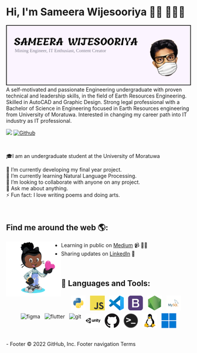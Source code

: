 # Hi, I'm Sameera Wijesooriya 👋🏾 👩🏾‍💻

<img src="https://raw.githubusercontent.com/SameeraWijesooriya/SameeraWijesooriya/master/gh-header-image-cropped.png" alt="banner that says Sameera Wijesooriya - software engineer, content creator and community organizer alongside a cartoon illustration of Sameera">
A self-motivated and passionate Engineering undergraduate with proven technical and leadership skills, in the field of Earth Resources Engineering. Skilled in AutoCAD and Graphic Design. Strong legal professional with a Bachelor of Science in Engineering focused in Earth Resources engineering from University of Moratuwa. Interested in changing my career path into IT industry as IT professional. 
<br />

![](https://visitor-badge.laobi.icu/badge?page_id=SameeraWijesooriya.SameeraWijesooriya)
[![Github](https://img.shields.io/github/followers/SameeraWijesooriya?label=Follow&style=social)](https://github.com/SameeraWijesooriya)

<br />

🎓I am an undergraduate student at the University of Moratuwa

🔭 I’m currently developing my final year project.<br>
🌱 I’m currently learning Natural Language Processing.<br>
👯 I’m looking to collaborate with anyone on any project.<br>
💬 Ask me about anything.<br>
⚡ Fun fact: I love writing poems and doing arts.<br>

<br />

## Find me around the web 🌎: 
<a href="https://github.com/sponsors/SameeraWijesooriya"><img align="left" width="150" height="150" src="https://github.com/SameeraWijesooriya/SameeraWijesooriya/blob/main/octomonica/m0nica-octocat-rotating.gif?raw=true"></a>
- Learning in public on <a href="https://medium.com/@sameerawijesooriya">Medium</a> 📹 ✍🏾
- Sharing updates on <a href="https://www.linkedin.com/in/sameera-m-wijesooriya/">LinkedIn</a> 💼

<br />

## 🧰 Languages and Tools:
<p align="center">
<img src="https://raw.githubusercontent.com/github/explore/80688e429a7d4ef2fca1e82350fe8e3517d3494d/topics/python/python.png" alt="Python" height="40" style="vertical-align:top; margin:4px">
<img src="https://raw.githubusercontent.com/github/explore/80688e429a7d4ef2fca1e82350fe8e3517d3494d/topics/javascript/javascript.png" alt="Javascript" height="40" style="vertical-align:top; margin:4px">
<img src="https://raw.githubusercontent.com/github/explore/80688e429a7d4ef2fca1e82350fe8e3517d3494d/topics/visual-studio-code/visual-studio-code.png" alt="VS Code" height="40" style="vertical-align:top; margin:4px">
<img src="https://raw.githubusercontent.com/github/explore/80688e429a7d4ef2fca1e82350fe8e3517d3494d/topics/bootstrap/bootstrap.png" alt="bootstrap" height="40" style="vertical-align:top; margin:4px">
<img src="https://raw.githubusercontent.com/github/explore/80688e429a7d4ef2fca1e82350fe8e3517d3494d/topics/nodejs/nodejs.png" alt="css" height="40" style="vertical-align:top; margin:4px"> 
<img src="https://raw.githubusercontent.com/github/explore/80688e429a7d4ef2fca1e82350fe8e3517d3494d/topics/mysql/mysql.png" alt="mysql" height="40" style="vertical-align:top; margin:4px"> 
<img src="https://www.vectorlogo.zone/logos/figma/figma-icon.svg" alt="figma" height="40" style="vertical-align:top; margin:4px"> 
<img src="https://www.vectorlogo.zone/logos/flutterio/flutterio-icon.svg" alt="flutter" height="40" style="vertical-align:top; margin:4px"> 
<img src="https://www.vectorlogo.zone/logos/git-scm/git-scm-icon.svg" alt="git" height="40" style="vertical-align:top; margin:4px">
<img src="https://raw.githubusercontent.com/github/explore/80688e429a7d4ef2fca1e82350fe8e3517d3494d/topics/unity/unity.png" alt="unity" height="40" style="vertical-align:top; margin:4px"> 
<img src="https://raw.githubusercontent.com/github/explore/78df643247d429f6cc873026c0622819ad797942/topics/github/github.png" alt="github" height="40" style="vertical-align:top; margin:4px">
<img src="https://raw.githubusercontent.com/github/explore/80688e429a7d4ef2fca1e82350fe8e3517d3494d/topics/terminal/terminal.png" alt="terminal" height="40" style="vertical-align:top; margin:4px"> 
<img src="https://raw.githubusercontent.com/github/explore/80688e429a7d4ef2fca1e82350fe8e3517d3494d/topics/linux/linux.png" alt="linux" height="40" style="vertical-align:top; margin:4px">
<img src="https://raw.githubusercontent.com/github/explore/80688e429a7d4ef2fca1e82350fe8e3517d3494d/topics/windows/windows.png" alt="windows" height="40" style="vertical-align:top; margin:4px">
</p>

<br />
- Footer
© 2022 GitHub, Inc.
Footer navigation
Terms
